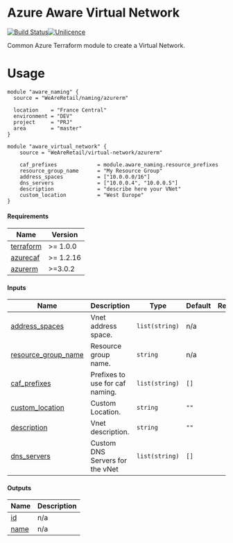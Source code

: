 # Azure Aware Virtual Network

[![Build Status](https://dev.azure.com/weareretail/Tooling/_apis/build/status/mod_azu_virtual_network?repoName=mod_azu_virtual_network&branchName=master)](https://dev.azure.com/weareretail/Tooling/_build/latest?definitionId=2&repoName=mod_azu_virtual_network&branchName=master)[![Unilicence](https://img.shields.io/badge/licence-The%20Unilicence-green)](LICENCE)

Common Azure Terraform module to create a Virtual Network.

# Usage

```
module "aware_naming" {
  source = "WeAreRetail/naming/azurerm"

  location    = "France Central"
  environment = "DEV"
  project     = "PRJ"
  area        = "master"
}

module "aware_virtual_network" {
    source = "WeAreRetail/virtual-network/azurerm"

    caf_prefixes             = module.aware_naming.resource_prefixes
    resource_group_name      = "My Resource Group"
    address_spaces           = ["10.0.0.0/16"]
    dns_servers              = ["10.0.0.4", "10.0.0.5"]
    description              = "describe here your VNet"
    custom_location          = "West Europe"        
}
```

<!-- BEGIN_TF_DOCS -->
#### Requirements

| Name | Version |
|------|---------|
| <a name="requirement_terraform"></a> [terraform](#requirement\_terraform) | >= 1.0.0 |
| <a name="requirement_azurecaf"></a> [azurecaf](#requirement\_azurecaf) | >= 1.2.16 |
| <a name="requirement_azurerm"></a> [azurerm](#requirement\_azurerm) | >=3.0.2 |

#### Inputs

| Name | Description | Type | Default | Required |
|------|-------------|------|---------|:--------:|
| <a name="input_address_spaces"></a> [address\_spaces](#input\_address\_spaces) | Vnet address space. | `list(string)` | n/a | yes |
| <a name="input_resource_group_name"></a> [resource\_group\_name](#input\_resource\_group\_name) | Resource group name. | `string` | n/a | yes |
| <a name="input_caf_prefixes"></a> [caf\_prefixes](#input\_caf\_prefixes) | Prefixes to use for caf naming. | `list(string)` | `[]` | no |
| <a name="input_custom_location"></a> [custom\_location](#input\_custom\_location) | Custom Location. | `string` | `""` | no |
| <a name="input_description"></a> [description](#input\_description) | Vnet description. | `string` | `""` | no |
| <a name="input_dns_servers"></a> [dns\_servers](#input\_dns\_servers) | Custom DNS Servers for the vNet | `list(string)` | `[]` | no |

#### Outputs

| Name | Description |
|------|-------------|
| <a name="output_id"></a> [id](#output\_id) | n/a |
| <a name="output_name"></a> [name](#output\_name) | n/a |
<!-- END_TF_DOCS -->
